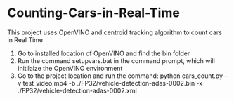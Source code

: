 # Counting-Cars-in-Real-Time

This project uses OpenVINO and centroid tracking algorithm to count cars in Real Time


1. Go to installed location of OpenVINO and find the bin folder
2. Run the command setupvars.bat in the command prompt, which will initilaize the OpenVINO environment
3. Go to the project location and run the command: python cars_count.py -v test_video.mp4 -b ./FP32/vehicle-detection-adas-0002.bin -x ./FP32/vehicle-detection-adas-0002.xml
